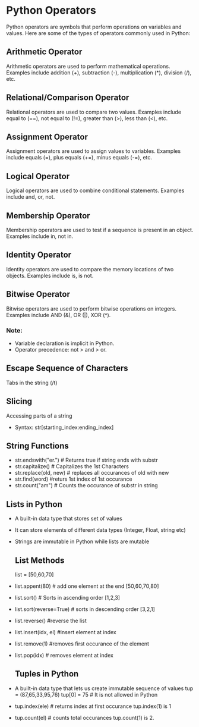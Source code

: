 # Python Operators

Python operators are symbols that perform operations on variables and values. Here are some of the types of operators commonly used in Python:

## Arithmetic Operator
Arithmetic operators are used to perform mathematical operations. 
Examples include addition (+), subtraction (-), multiplication (*), division (/), etc.

## Relational/Comparison Operator
Relational operators are used to compare two values. 
Examples include equal to (==), not equal to (!=), greater than (>), less than (<), etc.

## Assignment Operator
Assignment operators are used to assign values to variables. Examples include equals (=), plus equals (+=), minus equals (-=), etc.

## Logical Operator
Logical operators are used to combine conditional statements. Examples include and, or, not.

## Membership Operator
Membership operators are used to test if a sequence is present in an object. Examples include in, not in.

## Identity Operator
Identity operators are used to compare the memory locations of two objects. Examples include is, is not.

## Bitwise Operator
Bitwise operators are used to perform bitwise operations on integers. Examples include AND (&), OR (|), XOR (^).

### Note:
- Variable declaration is implicit in Python.
- Operator precedence: not > and > or.

## Escape Sequence of Characters 
Tabs in the string (/t)

## Slicing
Accessing parts of a string
- Syntax: str[starting_index:ending_index]

## String Functions
- str.endswith("er.") # Returns true if string ends with substr
- str.capitalize() # Capitalizes the 1st Characters
- str.replace(old, new) # replaces all occurances of old with new
- str.find(word) #returs 1st index of 1st occurance
- str.count("am") # Counts the occurance of substr in string

## Lists in Python
- A built-in data type that stores set of values
- It can store elements of different data types (Integer, Float, string etc)
- Strings are immutable in Python while lists are mutable

  ## List Methods
  list = [50,60,70]
- list.appent(80) # add one element at the end [50,60,70,80]
- list.sort() # Sorts in ascending order [1,2,3]
- list.sort(reverse=True) # sorts in descending order [3,2,1]
- list.reverse() #reverse the list
- list.insert(idx, el) #insert element at index
- list.remove(1) #removes first occurance of the element
- list.pop(idx) # removes element at index
  
  ## Tuples in Python
 - A built-in data type that lets us create immutable sequence of values
   tup = (87,65,33,95,76)
   tup[0] = 75 # It is not allowed in Python
  - tup.index(ele) # returns index at first occurance tup.index(1) is 1
  - tup.count(el) # counts total occurances tup.count(1) is 2.   
  
